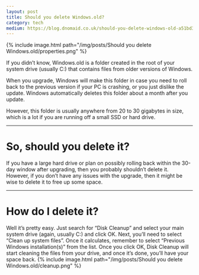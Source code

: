 ```yaml
---
layout: post
title: Should you delete Windows.old?
category: tech
medium: https://blog.dnomaid.co.uk/should-you-delete-windows-old-a51bd3999deb
---
```


{% include image.html path="/img/posts/Should you delete Windows.old/properties.png" %}

If you didn’t know, Windows.old is a folder created in the root of your system drive (usually C:) that contains files from older versions of Windows.

When you upgrade, Windows will make this folder in case you need to roll back to the previous version if your PC is crashing, or you just dislike the update. Windows automatically deletes this folder about a month after you update.

However, this folder is usually anywhere from 20 to 30 gigabytes in size, which is a lot if you are running off a small SSD or hard drive.

---

# So, should you delete it?
If you have a large hard drive or plan on possibly rolling back within the 30-day window after upgrading, then you probably shouldn’t delete it. However, if you don’t have any issues with the upgrade, then it might be wise to delete it to free up some space.

---

# How do I delete it?
Well it’s pretty easy. Just search for “Disk Cleanup” and select your main system drive (again, usually C:) and click OK. Next, you’ll need to select “Clean up system files”. Once it calculates, remember to select “Previous Windows installation(s)” from the list. Once you click OK, Disk Cleanup will start cleaning the files from your drive, and once it’s done, you’ll have your space back.
{% include image.html path="/img/posts/Should you delete Windows.old/cleanup.png" %}
